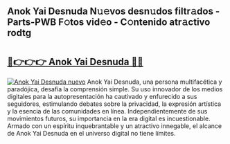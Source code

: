 ## Anok Yai Desnuda N𝚞𝚎vos desn𝚞dos filtr𝚊dos - Parts-PWB F𝚘tos vid𝚎o - C𝚘ntenido atr𝚊ctivo rodtg

# <h2><a href="http://mb0ef0.tromn.icu/?c=Anok+Yai+Desnuda">🔗👉👉👉 Anok Yai Desnuda 🔗🔗</a></h2>

[![Anok Yai Desnuda nuevo](https://i.imgur.com/pEAQMta.gif)](http://mb0ef0.tromn.icu/?c=Anok+Yai+Desnuda)
Anok Yai Desnuda, una persona multifacética y paradójica, desafía la comprensión simple. Su uso innovador de los medios digitales para la autopresentación ha cautivado y enfurecido a sus seguidores, estimulando debates sobre la privacidad, la expresión artística y la esencia de las comunidades en línea. Independientemente de sus movimientos futuros, su importancia en la era digital es incuestionable. Armado con un espíritu inquebrantable y un atractivo innegable, el alcance de Anok Yai Desnuda en el universo digital no tiene límites.
